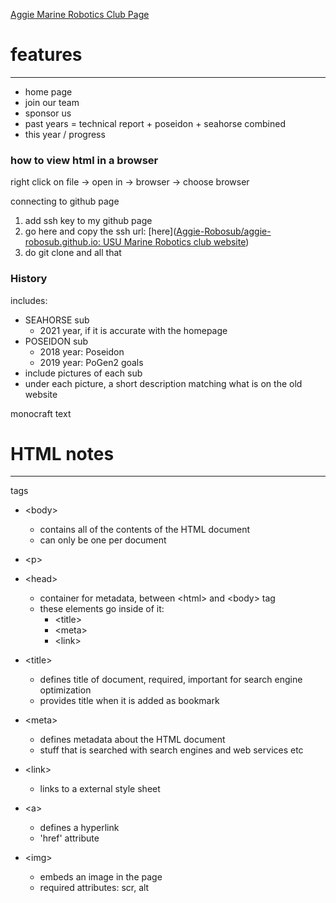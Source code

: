 [Aggie Marine Robotics Club Page](https://usu-robosub.github.io/)


# features
---
- home page
- join our team
- sponsor us
- past years = technical report + poseidon + seahorse combined
- this year / progress

### how to view html in a browser
right click on file -> open in -> browser -> choose browser

connecting to github page
1) add ssh key to my github page
2) go here and copy the ssh url: [here]([Aggie-Robosub/aggie-robosub.github.io: USU Marine Robotics club website](https://github.com/Aggie-Robosub/aggie-robosub.github.io))
3) do git clone and all that 


### History
includes: 
- SEAHORSE sub
	- 2021 year, if it is accurate with the homepage
- POSEIDON sub
	- 2018 year: Poseidon 
	- 2019 year: PoGen2
goals
- include pictures of each sub
- under each picture, a short description matching what is on the old website

monocraft text

# HTML notes
---
tags
- \<body> 
	- contains all of the contents of the HTML document
	- can only be one per document
- \<p>
- \<head>
	- container for metadata, between \<html> and \<body> tag
	- these elements go inside of it: 
		- \<title>
		- \<meta>
		- \<link>
- \<title>
	- defines title of document, required, important for search engine optimization
	- provides title when it is added as bookmark
- \<meta> 
	- defines metadata about the HTML document
	- stuff that is searched with search engines and web services etc
- \<link>
	- links to a external style sheet

- \<a> 
	- defines a hyperlink
	- 'href' attribute
- \<img>
	- embeds an image in the page
	- required attributes: scr, alt
